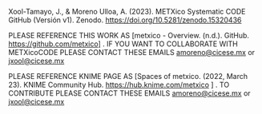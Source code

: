 Xool-Tamayo, J., & Moreno Ulloa, A. (2023). METXico Systematic CODE GitHub (Versión v1). 
Zenodo. https://doi.org/10.5281/zenodo.15320436

PLEASE REFERENCE THIS WORK AS [metxico - Overview. (n.d.). GitHub. https://github.com/metxico] . 
IF YOU WANT TO COLLABORATE WITH METXicoCODE PLEASE CONTACT THESE EMAILS amoreno@cicese.mx or jxool@cicese.mx

PLEASE REFERENCE KNIME PAGE AS [Spaces of metxico. (2022, March 23). KNIME Community Hub. https://hub.knime.com/metxico ] . 
TO CONTRIBUTE PLEASE CONTACT THESE EMAILS amoreno@cicese.mx or jxool@cicese.mx   
